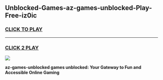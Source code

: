 
## Unblocked-Games-az-games-unblocked-Play-Free-iz0ic
<h3>
<a href="https://premium76.site?title=az-games-unblocked&ref=18A1">CLICK TO PLAY</a></h3>
<hr>

<h3>
<a href="https://premium76.site?title=az-games-unblocked&ref=18A1">CLICK 2 PLAY</a>
  
</h3>

<a href="https://premium76.site?title=az-games-unblocked&ref=18A1"><img src="https://clearcache.store/games.png"></a>


**az-games-unblocked games unblocked: Your Gateway to Fun and Accessible Online Gaming**
